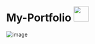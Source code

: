 # My-Portfolio <img height="40" src="https://raw.githubusercontent.com/innng/innng/master/assets/kyubey.gif"/>


![image](https://tenor.com/view/mandalorian-baby-yoda-star-wars-cute-gif-19912281) 
